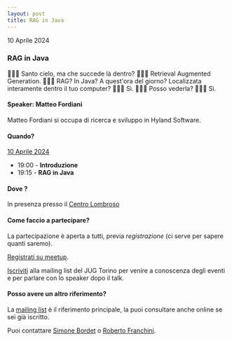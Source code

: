 ```yaml
---
layout: post
title: RAG in Java
---
```


10 Aprile 2024

### RAG in Java

👨🏻‍💼 Santo cielo, ma che succede là dentro?
🦹🏻‍♂️ Retrieval Augmented Generation.
👨🏻‍💼 RAG? In Java? A quest'ora
del giorno? Localizzata interamente dentro il tuo computer?
🦹🏻‍♂️ Sì.
👨🏻‍💼 Posso vederla?
🦹🏻‍♂️ Sì.

#### Speaker: Matteo Fordiani

Matteo Fordiani si occupa di ricerca e sviluppo in Hyland Software.

#### Quando?

<u>10 Aprile 2024</u>

* 19:00 - **Introduzione**
* 19:15 - **RAG in Java**

#### Dove ?

In presenza presso il [Centro Lombroso](/places/lombroso/)

#### Come faccio a partecipare?

La partecipazione è aperta a tutti, previa *registrazione* (ci serve per sapere quanti saremo).

[Registrati su meetup](https://www.meetup.com/jugtorino/events/300304046/).

[Iscriviti](/subscribe/) alla mailing list del JUG Torino per venire a conoscenza degli eventi e per parlare con lo speaker dopo il talk.

#### Posso avere un altro riferimento?

La [mailing list](https://groups.yahoo.com/groups/it-torino-java-jug) è il riferimento principale, la puoi consultare anche online se sei già iscritto.

Puoi contattare [Simone Bordet](/people/simonebordet/) o [Roberto Franchini](/people/robertofranchini/).
